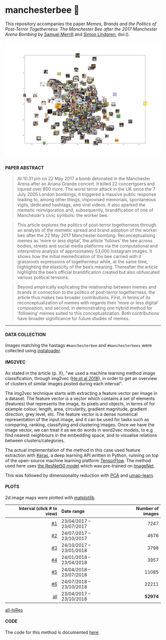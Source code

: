 # manchesterbee 🐝

This repository accompanies the paper *Memes, Brands and the Politics of Post-Terror Togetherness: The Manchester Bee after the 2017 Manchester Arena Bombing* by [Samuel Merrill](https://) and [Simon Lindgren](https://), doi:().

![alt text](imagemaps/mcb_all.png)

#### PAPER ABSTRACT
> At 10.31 pm on 22 May 2017 a bomb detonated in the Manchester Arena after an Ariana Grande concert. It killed 22 concertgoers and injured over 800 more. The worst terror attack in the UK since the 7 July 2005 London bombings, it triggered a massive public response leading to, among other things, improvised memorials, spontaneous vigils, dedicated hashtags, and viral videos. It also sparked the memetic reinvigoration and, subsequently, brandification of one of Manchester’s civic symbols: the worker bee. 

> This article explores the politics of post-terror togetherness through an analysis of the memetic spread and brand adoption of the worker bee after the 22 May 2017 Manchester bombing. Reconceptualising memes as ‘more or less digital’, the article ‘follows’ the bee across bodies, streets and social media platforms via the computational and interpretive analysis of approximately 53,000 Instagram images. It shows how the initial memeification of the bee carried with it grassroots expressions of togetherness while, at the same time, highlighting the elasticity of the bee’s meaning. Thereafter the article highlights the bee’s official brandification created but also obfuscated various political tensions. 

> Beyond empirically explicating the relationship between memes and brands in connection to the politics of post-terror togetherness, the article thus makes two broader contributions. First, in terms of its reconceptualization of memes with regards their ‘more or less digital’ composition, and second, in demonstrating one hybrid method for ‘following’ memes suited to this conceptualization. Both contributions have broader significance for future studies of memes. 

----

#### DATA COLLECTION

Images matching the hastags `#manchesterbee` and `#manchesterbees` were collected using [instaloader](https://github.com/instaloader/instaloader).

#### IMG2VEC
As stated in the article (p. X), "we used a machine learning method image classification, through img2vec ([He et al 2018](https://link.springer.com/chapter/10.1007/978-981-13-2203-7_16)), in order to get an overview of clusters of similar images posted during each interval".

The img2vec technique starts with extracting a feature vector per image in a dataset. The feature vector is a vector which contains a set of elements (features) that represents the image, its pixels and objects, in terms of for example colour, length, area, circularity, gradient magnitude, gradient direction, grey level, etc. The feature vector is a dense numerical representation of the input image, and it can be used for tasks such as comparing, ranking, classifying and clustering images. Once we have the image vector, we can treat it as we do words in word2vec models, to e.g find nearest neighbours in the embedding space, and to visualise relations between clusters/categories.

The actual implementation of the method in this case used feature extraction with [Keras](https://github.com/keras-team/keras), a deep learning API written in Python, running on top of the open-source machine learning platform [TensorFlow](https://www.tensorflow.org/). The method used here uses [the ResNet50 model](https://keras.io/api/applications/) which was pre-trained on [ImageNet](http://www.image-net.org/). 

This was followed by dimensionality reduction with [PCA](https://scikit-learn.org/stable/modules/generated/sklearn.decomposition.PCA.html#sklearn.decomposition.PCA) and [umap-learn](https://umap-learn.readthedocs.io/en/latest/index.html). 

#### PLOTS
2d image maps were plotted with [matplotlib](https://matplotlib.org/).


Interval (click # to view)|Date range|Number of images|
---:|:---|---:|
[#1](https://github.com/simonlindgren/manchesterbee/blob/main/imagemaps/mcb_int1.png)|23/04/2017 – 23/07/2017|7247
[#2](https://github.com/simonlindgren/manchesterbee/blob/main/imagemaps/mcb_int2.png)|24/07/2017 – 23/10/2017|4676
[#3](https://github.com/simonlindgren/manchesterbee/blob/main/imagemaps/mcb_int3.png)|24/10/2017 – 23/01/2018|3798
[#4](https://github.com/simonlindgren/manchesterbee/blob/main/imagemaps/mcb_int4.png)|24/01/2018 – 23/04/2018|3957
[#5](https://github.com/simonlindgren/manchesterbee/blob/main/imagemaps/mcb_int5.png)|24/04/2018 – 23/07/2018|11085
[#6](https://github.com/simonlindgren/manchesterbee/blob/main/imagemaps/mcb_int6.png)|24/07/2018 – 23/10/2018|22211
[all](https://github.com/simonlindgren/manchesterbee/blob/main/imagemaps/mcb_all.png)|23/04/2017 – 23/10/2018|**52974**
[all-hiRes](https://github.com/simonlindgren/manchesterbee/blob/main/imagemaps/mcb_all_hiRes.png)

#### CODE
The code for this method is documented [here](https://github.com/simonlindgren/imagemonster).
